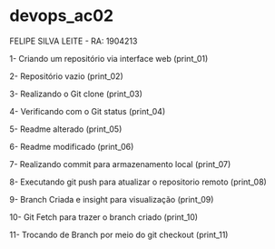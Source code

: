 # devops_ac02

FELIPE SILVA LEITE - RA: 1904213

1- Criando um repositório via interface web (print_01)

2- Repositório vazio (print_02)

3- Realizando o Git clone (print_03)

4- Verificando com o Git status (print_04)

5- Readme alterado (print_05)

6- Readme modificado (print_06)

7- Realizando commit para armazenamento local (print_07)

8- Executando git push para atualizar o repositorio remoto (print_08)

9- Branch Criada e insight para visualização (print_09)

10- Git Fetch para trazer o branch criado (print_10)

11- Trocando de Branch por meio do git checkout (print_11)


